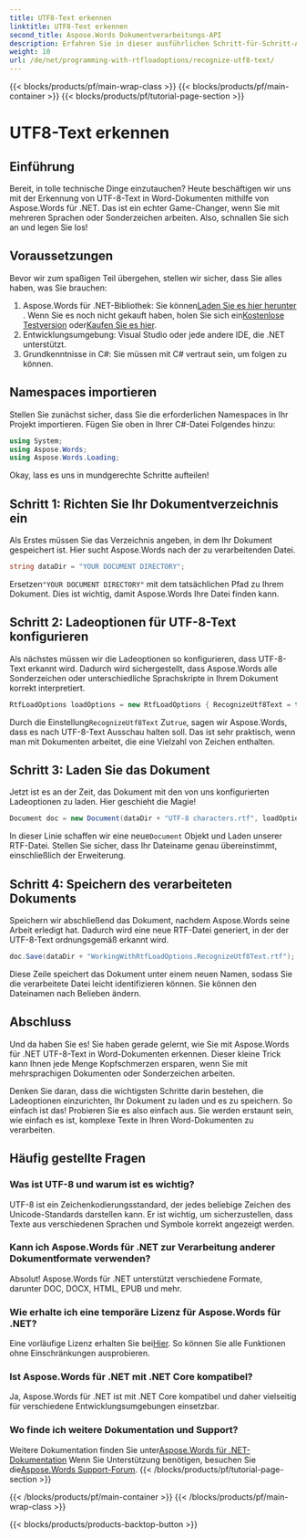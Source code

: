 ```yaml
---
title: UTF8-Text erkennen
linktitle: UTF8-Text erkennen
second_title: Aspose.Words Dokumentverarbeitungs-API
description: Erfahren Sie in dieser ausführlichen Schritt-für-Schritt-Anleitung, wie Sie mit Aspose.Words für .NET UTF-8-Text in Word-Dokumenten erkennen.
weight: 10
url: /de/net/programming-with-rtfloadoptions/recognize-utf8-text/
---
```


{{< blocks/products/pf/main-wrap-class >}}
{{< blocks/products/pf/main-container >}}
{{< blocks/products/pf/tutorial-page-section >}}

# UTF8-Text erkennen

## Einführung

Bereit, in tolle technische Dinge einzutauchen? Heute beschäftigen wir uns mit der Erkennung von UTF-8-Text in Word-Dokumenten mithilfe von Aspose.Words für .NET. Das ist ein echter Game-Changer, wenn Sie mit mehreren Sprachen oder Sonderzeichen arbeiten. Also, schnallen Sie sich an und legen Sie los!

## Voraussetzungen

Bevor wir zum spaßigen Teil übergehen, stellen wir sicher, dass Sie alles haben, was Sie brauchen:

1.  Aspose.Words für .NET-Bibliothek: Sie können[Laden Sie es hier herunter](https://releases.aspose.com/words/net/) . Wenn Sie es noch nicht gekauft haben, holen Sie sich ein[Kostenlose Testversion](https://releases.aspose.com/) oder[Kaufen Sie es hier](https://purchase.aspose.com/buy).
2. Entwicklungsumgebung: Visual Studio oder jede andere IDE, die .NET unterstützt.
3. Grundkenntnisse in C#: Sie müssen mit C# vertraut sein, um folgen zu können.

## Namespaces importieren

Stellen Sie zunächst sicher, dass Sie die erforderlichen Namespaces in Ihr Projekt importieren. Fügen Sie oben in Ihrer C#-Datei Folgendes hinzu:

```csharp
using System;
using Aspose.Words;
using Aspose.Words.Loading;
```

Okay, lass es uns in mundgerechte Schritte aufteilen!

## Schritt 1: Richten Sie Ihr Dokumentverzeichnis ein

Als Erstes müssen Sie das Verzeichnis angeben, in dem Ihr Dokument gespeichert ist. Hier sucht Aspose.Words nach der zu verarbeitenden Datei.

```csharp
string dataDir = "YOUR DOCUMENT DIRECTORY";
```

 Ersetzen`"YOUR DOCUMENT DIRECTORY"` mit dem tatsächlichen Pfad zu Ihrem Dokument. Dies ist wichtig, damit Aspose.Words Ihre Datei finden kann.

## Schritt 2: Ladeoptionen für UTF-8-Text konfigurieren

Als nächstes müssen wir die Ladeoptionen so konfigurieren, dass UTF-8-Text erkannt wird. Dadurch wird sichergestellt, dass Aspose.Words alle Sonderzeichen oder unterschiedliche Sprachskripte in Ihrem Dokument korrekt interpretiert.

```csharp
RtfLoadOptions loadOptions = new RtfLoadOptions { RecognizeUtf8Text = true };
```

 Durch die Einstellung`RecognizeUtf8Text` Zu`true`, sagen wir Aspose.Words, dass es nach UTF-8-Text Ausschau halten soll. Das ist sehr praktisch, wenn man mit Dokumenten arbeitet, die eine Vielzahl von Zeichen enthalten.

## Schritt 3: Laden Sie das Dokument

Jetzt ist es an der Zeit, das Dokument mit den von uns konfigurierten Ladeoptionen zu laden. Hier geschieht die Magie!

```csharp
Document doc = new Document(dataDir + "UTF-8 characters.rtf", loadOptions);
```

 In dieser Linie schaffen wir eine neue`Document` Objekt und Laden unserer RTF-Datei. Stellen Sie sicher, dass Ihr Dateiname genau übereinstimmt, einschließlich der Erweiterung.

## Schritt 4: Speichern des verarbeiteten Dokuments

Speichern wir abschließend das Dokument, nachdem Aspose.Words seine Arbeit erledigt hat. Dadurch wird eine neue RTF-Datei generiert, in der der UTF-8-Text ordnungsgemäß erkannt wird.

```csharp
doc.Save(dataDir + "WorkingWithRtfLoadOptions.RecognizeUtf8Text.rtf");
```

Diese Zeile speichert das Dokument unter einem neuen Namen, sodass Sie die verarbeitete Datei leicht identifizieren können. Sie können den Dateinamen nach Belieben ändern.

## Abschluss

Und da haben Sie es! Sie haben gerade gelernt, wie Sie mit Aspose.Words für .NET UTF-8-Text in Word-Dokumenten erkennen. Dieser kleine Trick kann Ihnen jede Menge Kopfschmerzen ersparen, wenn Sie mit mehrsprachigen Dokumenten oder Sonderzeichen arbeiten.

Denken Sie daran, dass die wichtigsten Schritte darin bestehen, die Ladeoptionen einzurichten, Ihr Dokument zu laden und es zu speichern. So einfach ist das! Probieren Sie es also einfach aus. Sie werden erstaunt sein, wie einfach es ist, komplexe Texte in Ihren Word-Dokumenten zu verarbeiten.

## Häufig gestellte Fragen

### Was ist UTF-8 und warum ist es wichtig?

UTF-8 ist ein Zeichenkodierungsstandard, der jedes beliebige Zeichen des Unicode-Standards darstellen kann. Er ist wichtig, um sicherzustellen, dass Texte aus verschiedenen Sprachen und Symbole korrekt angezeigt werden.

### Kann ich Aspose.Words für .NET zur Verarbeitung anderer Dokumentformate verwenden?

Absolut! Aspose.Words für .NET unterstützt verschiedene Formate, darunter DOC, DOCX, HTML, EPUB und mehr.

### Wie erhalte ich eine temporäre Lizenz für Aspose.Words für .NET?

 Eine vorläufige Lizenz erhalten Sie bei[Hier](https://purchase.aspose.com/temporary-license/). So können Sie alle Funktionen ohne Einschränkungen ausprobieren.

### Ist Aspose.Words für .NET mit .NET Core kompatibel?

Ja, Aspose.Words für .NET ist mit .NET Core kompatibel und daher vielseitig für verschiedene Entwicklungsumgebungen einsetzbar.

### Wo finde ich weitere Dokumentation und Support?

 Weitere Dokumentation finden Sie unter[Aspose.Words für .NET-Dokumentation](https://reference.aspose.com/words/net/) Wenn Sie Unterstützung benötigen, besuchen Sie die[Aspose.Words Support-Forum](https://forum.aspose.com/c/words/8).
{{< /blocks/products/pf/tutorial-page-section >}}

{{< /blocks/products/pf/main-container >}}
{{< /blocks/products/pf/main-wrap-class >}}

{{< blocks/products/products-backtop-button >}}

